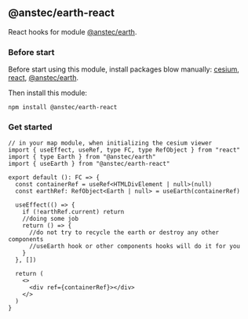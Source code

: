 ## @anstec/earth-react

React hooks for module [@anstec/earth](https://www.npmjs.com/package/@anstec/earth).

### Before start

Before start using this module, install packages blow manually: [cesium](https://www.npmjs.com/package/cesium), [react](https://www.npmjs.com/package/react), [@anstec/earth](https://www.npmjs.com/package/@anstec/earth).

Then install this module:  
```shell
npm install @anstec/earth-react
```

### Get started

```tsx
// in your map module, when initializing the cesium viewer
import { useEffect, useRef, type FC, type RefObject } from "react"
import { type Earth } from "@anstec/earth"
import { useEarth } from "@anstec/earth-react"

export default (): FC => {
  const containerRef = useRef<HTMLDivElement | null>(null)
  const earthRef: RefObject<Earth | null> = useEarth(containerRef)

  useEffect(() => {
    if (!earthRef.current) return
    //doing some job
    return () => {
      //do not try to recycle the earth or destroy any other components
      //useEarth hook or other components hooks will do it for you
    }
  }, [])

  return (
    <>
      <div ref={containerRef}></div>
    </>
  )
}
```
